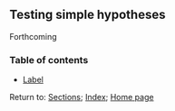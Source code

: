 ## Testing simple hypotheses

Forthcoming

### Table of contents

* [Label](C00_P000.md)

Return to:
[Sections](C00_P002_Chapters.md);
[Index](C0_P000_Alphabetical.md);
[Home page](https://rettopnivek.github.io/Tutorials_for_statistics/)
